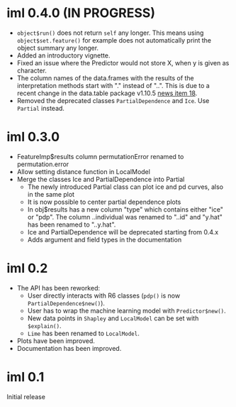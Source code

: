 
# iml 0.4.0 (IN PROGRESS)
* `object$run()` does not return `self` any longer. This means using `object$set.feature()` for example does not automatically print the object summary any longer.
* Added an introductory vignette.
* Fixed an issue where the Predictor would not store X, when y is given as character.
* The column names of the data.frames with the results of the interpretation methods start with "." instead of "..". This is due to a recent change in the data.table package v1.10.5 [news item 18](https://github.com/Rdatatable/data.table/blob/master/NEWS.md).
* Removed the deprecated classes `PartialDependence` and `Ice`. Use `Partial` instead.

# iml 0.3.0
* FeatureImp$results column permutationError renamed to permutation.error
* Allow setting distance function in LocalModel
* Merge the classes Ice and PartialDependence into Partial
  * The newly introduced Partial class can plot ice and pd curves, also in the same plot
  * It is now possible to center partial dependence plots
  * In obj$results has a new column "type" which contains either "ice" or "pdp". The column ..individual was renamed to "..id" and "y.hat" has been renamed to "..y.hat".
  * Ice and PartialDependence will be deprecated starting from 0.4.x
  * Adds argument and field types in the documentation

# iml 0.2
* The API has been  reworked: 
  * User directly interacts with R6 classes (`pdp()` is now `PartialDependence$new()`).
  * User has to wrap the machine learning model with `Predictor$new()`.
  * New data points in `Shapley` and `LocalModel` can be set with `$explain()`.
  * `Lime` has been renamed to `LocalModel`.
* Plots have been improved.
* Documentation has been improved.

# iml 0.1
Initial release
